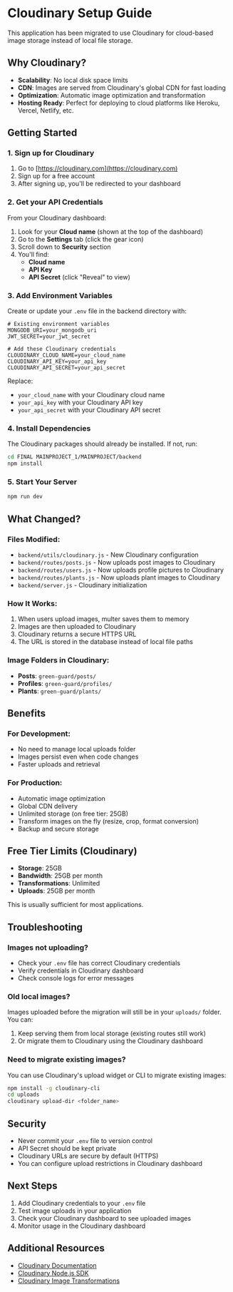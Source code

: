 # Cloudinary Setup Guide

This application has been migrated to use Cloudinary for cloud-based image storage instead of local file storage.

## Why Cloudinary?

- **Scalability**: No local disk space limits
- **CDN**: Images are served from Cloudinary's global CDN for fast loading
- **Optimization**: Automatic image optimization and transformation
- **Hosting Ready**: Perfect for deploying to cloud platforms like Heroku, Vercel, Netlify, etc.

## Getting Started

### 1. Sign up for Cloudinary

1. Go to [https://cloudinary.com](https://cloudinary.com)
2. Sign up for a free account
3. After signing up, you'll be redirected to your dashboard

### 2. Get your API Credentials

From your Cloudinary dashboard:
1. Look for your **Cloud name** (shown at the top of the dashboard)
2. Go to the **Settings** tab (click the gear icon)
3. Scroll down to **Security** section
4. You'll find:
   - **Cloud name**
   - **API Key**
   - **API Secret** (click "Reveal" to view)

### 3. Add Environment Variables

Create or update your `.env` file in the backend directory with:

```env
# Existing environment variables
MONGODB_URI=your_mongodb_uri
JWT_SECRET=your_jwt_secret

# Add these Cloudinary credentials
CLOUDINARY_CLOUD_NAME=your_cloud_name
CLOUDINARY_API_KEY=your_api_key
CLOUDINARY_API_SECRET=your_api_secret
```

Replace:
- `your_cloud_name` with your Cloudinary cloud name
- `your_api_key` with your Cloudinary API key
- `your_api_secret` with your Cloudinary API secret

### 4. Install Dependencies

The Cloudinary packages should already be installed. If not, run:

```bash
cd FINAL MAINPROJECT_1/MAINPROJECT/backend
npm install
```

### 5. Start Your Server

```bash
npm run dev
```

## What Changed?

### Files Modified:
- `backend/utils/cloudinary.js` - New Cloudinary configuration
- `backend/routes/posts.js` - Now uploads post images to Cloudinary
- `backend/routes/users.js` - Now uploads profile pictures to Cloudinary
- `backend/routes/plants.js` - Now uploads plant images to Cloudinary
- `backend/server.js` - Cloudinary initialization

### How It Works:
1. When users upload images, multer saves them to memory
2. Images are then uploaded to Cloudinary
3. Cloudinary returns a secure HTTPS URL
4. The URL is stored in the database instead of local file paths

### Image Folders in Cloudinary:
- **Posts**: `green-guard/posts/`
- **Profiles**: `green-guard/profiles/`
- **Plants**: `green-guard/plants/`

## Benefits

### For Development:
- No need to manage local uploads folder
- Images persist even when code changes
- Faster uploads and retrieval

### For Production:
- Automatic image optimization
- Global CDN delivery
- Unlimited storage (on free tier: 25GB)
- Transform images on the fly (resize, crop, format conversion)
- Backup and secure storage

## Free Tier Limits (Cloudinary)

- **Storage**: 25GB
- **Bandwidth**: 25GB per month
- **Transformations**: Unlimited
- **Uploads**: 25GB per month

This is usually sufficient for most applications.

## Troubleshooting

### Images not uploading?
- Check your `.env` file has correct Cloudinary credentials
- Verify credentials in Cloudinary dashboard
- Check console logs for error messages

### Old local images?
Images uploaded before the migration will still be in your `uploads/` folder. You can:
1. Keep serving them from local storage (existing routes still work)
2. Or migrate them to Cloudinary using the Cloudinary dashboard

### Need to migrate existing images?

You can use Cloudinary's upload widget or CLI to migrate existing images:

```bash
npm install -g cloudinary-cli
cd uploads
cloudinary upload-dir <folder_name>
```

## Security

- Never commit your `.env` file to version control
- API Secret should be kept private
- Cloudinary URLs are secure by default (HTTPS)
- You can configure upload restrictions in Cloudinary dashboard

## Next Steps

1. Add Cloudinary credentials to your `.env` file
2. Test image uploads in your application
3. Check your Cloudinary dashboard to see uploaded images
4. Monitor usage in the Cloudinary dashboard

## Additional Resources

- [Cloudinary Documentation](https://cloudinary.com/documentation)
- [Cloudinary Node.js SDK](https://cloudinary.com/documentation/node_integration)
- [Cloudinary Image Transformations](https://cloudinary.com/documentation/image_transformations)

